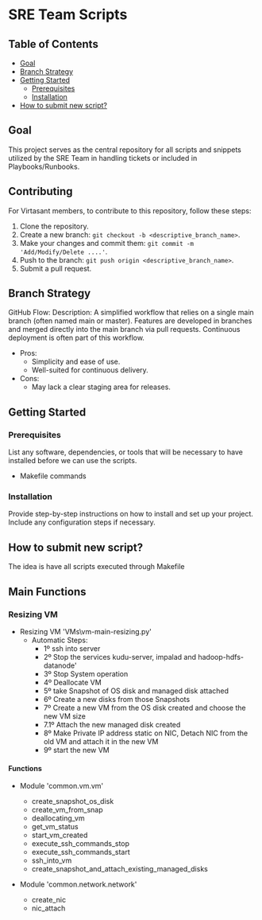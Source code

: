 # SRE Team Scripts

## Table of Contents
- [Goal](#Goal)
- [Branch Strategy](#Branch-Strategy)
- [Getting Started](#getting-started)
  - [Prerequisites](#prerequisites)
  - [Installation](#installation)
- [How to submit new script?](#How-to-submit-new-script)

 
## Goal
 
This project serves as the central repository for all scripts and snippets utilized by the SRE Team in handling tickets or included in Playbooks/Runbooks.
 
## Contributing
 
For Virtasant members, to contribute to this repository, follow these steps:
 
1. Clone the repository.
2. Create a new branch: `git checkout -b <descriptive_branch_name>`.
3. Make your changes and commit them: `git commit -m 'Add/Modify/Delete ....'`.
4. Push to the branch: `git push origin <descriptive_branch_name>`.
5. Submit a pull request.

## Branch Strategy
GitHub Flow:
Description: A simplified workflow that relies on a single main branch (often named main or master). Features are developed in branches and merged directly into the main branch via pull requests. Continuous deployment is often part of this workflow.
- Pros:
    - Simplicity and ease of use.
    - Well-suited for continuous delivery.
- Cons:
    - May lack a clear staging area for releases.

## Getting Started
 
### Prerequisites
 
List any software, dependencies, or tools that will be necessary to have installed before we can use the scripts.
- Makefile commands
 
### Installation
 
Provide step-by-step instructions on how to install and set up your project. Include any configuration steps if necessary.

## How to submit new script?
The idea is have all scripts executed through Makefile

## Main Functions

### Resizing VM
- Resizing VM 'VMs\vm-main-resizing.py'
  - Automatic Steps:
    - 1º ssh into server
    - 2º Stop the services kudu-server, impalad and hadoop-hdfs-datanode'
    - 3º Stop System operation
    - 4º Deallocate VM
    - 5º take Snapshot of OS disk and managed disk attached
    - 6º Create a new disks from those Snapshots 
    - 7º Create a new VM from the OS disk created and choose the new VM size 
    - 7.1º Attach the new managed disk created
    - 8º Make Private IP address static on NIC, Detach NIC from the old VM and attach it in the new VM
    - 9º start the new VM
#### Functions
- Module 'common.vm.vm'
  - create_snapshot_os_disk
  - create_vm_from_snap
  - deallocating_vm
  - get_vm_status
  - start_vm_created
  - execute_ssh_commands_stop
  - execute_ssh_commands_start
  - ssh_into_vm
  - create_snapshot_and_attach_existing_managed_disks

- Module 'common.network.network'
  - create_nic
  - nic_attach
